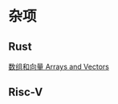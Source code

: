# 杂项

## Rust

[数组和向量 Arrays and Vectors](https://github.com/nrc/r4cppp/blob/master/arrays.md)

## Risc-V

